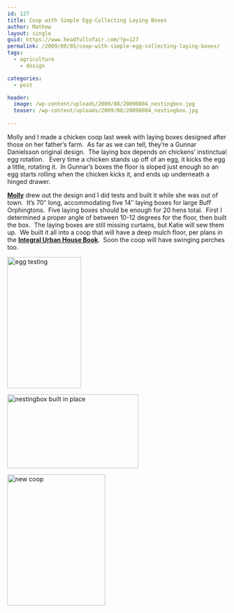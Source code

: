 ```yaml
---
id: 127
title: Coop with Simple Egg-Collecting Laying Boxes
author: Mathew
layout: single
guid: https://www.headfullofair.com/?p=127
permalink: /2009/08/05/coop-with-simple-egg-collecting-laying-boxes/
tags:
  - agriculture
    - design

categories:
  - post

header:
  image: /wp-content/uploads/2009/08/20090804_nestingbox.jpg
  teaser: /wp-content/uploads/2009/08/20090804_nestingbox.jpg
  
---
```

Molly and I made a chicken coop last week with laying boxes designed after those on her father&#8217;s farm.  As far as we can tell, they&#8217;re a Gunnar Danielsson original design.  The laying box depends on chickens&#8217; instinctual egg rotation.   Every time a chicken stands up off of an egg, it kicks the egg a little, rotating it.  In Gunnar&#8217;s boxes the floor is sloped just enough so an egg starts rolling when the chicken kicks it, and ends up underneath a hinged drawer.

**[Molly][2]** drew out the design and I did tests and built it while she was out of town.  It&#8217;s 70&#8243; long, accommodating five 14&#8243; laying boxes for large Buff Orphingtons.  Five laying boxes should be enough for 20 hens total.  First I determined a proper angle of between 10-12 degrees for the floor, then built the box.  The laying boxes are still missing curtains, but Katie will sew them up.  We built it all into a coop that will have a deep mulch floor, per plans in the [**Integral Urban House Book**][3].  Soon the coop will have swinging perches too.

[<img class="alignnone size-medium wp-image-129" title="egg testing" src="https://www.headfullofair.com/wp-content/uploads/2009/08/20090804_nestingbox2-169x300.jpg" alt="egg testing" width="169" height="300" />][4]

[<img class="alignnone size-medium wp-image-130" title="nestingbox built in place" src="https://www.headfullofair.com/wp-content/uploads/2009/08/20090804_nestingbox3-300x169.jpg" alt="nestingbox built in place" width="300" height="169" />][5]

[<img class="alignnone size-medium wp-image-131" title="new coop" src="https://www.headfullofair.com/wp-content/uploads/2009/08/20090804_nestingbox4-224x300.jpg" alt="new coop" width="224" height="300" />][6]

 [1]: /wp-content/uploads/2009/08/20090804_nestingbox.jpg
 [2]: http://mollydanielsson.wordpress.com
 [3]: http://openlibrary.org/b/OL4721484M/integral-urban-house
 [4]: /wp-content/uploads/2009/08/20090804_nestingbox2.jpg
 [5]: /wp-content/uploads/2009/08/20090804_nestingbox3.jpg
 [6]: /wp-content/uploads/2009/08/20090804_nestingbox4.jpg